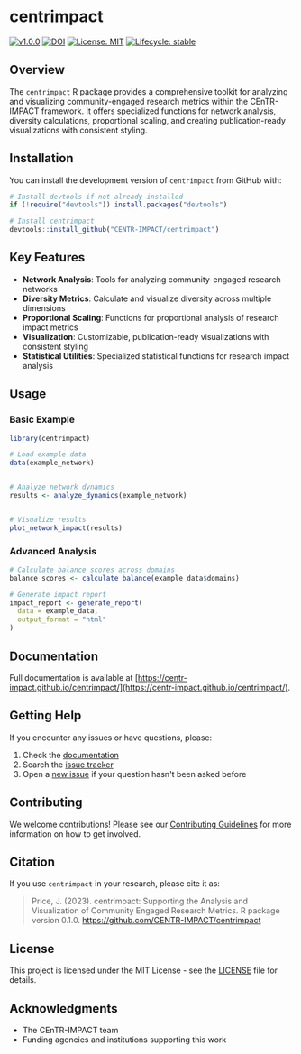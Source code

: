# centrimpact

<!-- badges: start -->
[![v1.0.0](https://img.shields.io/badge/devel%20version-1.0.0-990000.svg)](https://github.com/CENTR-IMPACT/centrimpact)
[![DOI](https://zenodo.org/badge/DOI/10.5281/zenodo.15933385.svg)](https://doi.org/10.5281/zenodo.15933385)
[![License: MIT](https://img.shields.io/badge/License-MIT-yellow.svg)](https://opensource.org/licenses/MIT)
[![Lifecycle: stable](https://img.shields.io/badge/lifecycle-stable-brightgreen.svg)](https://lifecycle.r-lib.org/articles/stages.html#stable)
<!-- badges: end -->

## Overview

The `centrimpact` R package provides a comprehensive toolkit for analyzing and visualizing community-engaged research metrics within the CEnTR-IMPACT framework. It offers specialized functions for network analysis, diversity calculations, proportional scaling, and creating publication-ready visualizations with consistent styling.

## Installation

You can install the development version of `centrimpact` from GitHub with:

```r
# Install devtools if not already installed
if (!require("devtools")) install.packages("devtools")

# Install centrimpact
devtools::install_github("CENTR-IMPACT/centrimpact")
```

## Key Features

- **Network Analysis**: Tools for analyzing community-engaged research networks
- **Diversity Metrics**: Calculate and visualize diversity across multiple dimensions
- **Proportional Scaling**: Functions for proportional analysis of research impact metrics
- **Visualization**: Customizable, publication-ready visualizations with consistent styling
- **Statistical Utilities**: Specialized statistical functions for research impact analysis

## Usage

### Basic Example

```r
library(centrimpact)

# Load example data
data(example_network)


# Analyze network dynamics
results <- analyze_dynamics(example_network)


# Visualize results
plot_network_impact(results)
```

### Advanced Analysis

```r
# Calculate balance scores across domains
balance_scores <- calculate_balance(example_data$domains)

# Generate impact report
impact_report <- generate_report(
  data = example_data,
  output_format = "html"
)
```

## Documentation

Full documentation is available at [https://centr-impact.github.io/centrimpact/](https://centr-impact.github.io/centrimpact/).

## Getting Help

If you encounter any issues or have questions, please:

1. Check the [documentation](https://centr-impact.github.io/centrimpact/)
2. Search the [issue tracker](https://github.com/CENTR-IMPACT/centrimpact/issues)
3. Open a [new issue](https://github.com/CENTR-IMPACT/centrimpact/issues/new/choose) if your question hasn't been asked before

## Contributing

We welcome contributions! Please see our [Contributing Guidelines](CONTRIBUTING.md) for more information on how to get involved.

## Citation

If you use `centrimpact` in your research, please cite it as:

> Price, J. (2023). centrimpact: Supporting the Analysis and Visualization of Community Engaged Research Metrics. R package version 0.1.0. https://github.com/CENTR-IMPACT/centrimpact

## License

This project is licensed under the MIT License - see the [LICENSE](LICENSE) file for details.

## Acknowledgments

- The CEnTR-IMPACT team
- Funding agencies and institutions supporting this work
